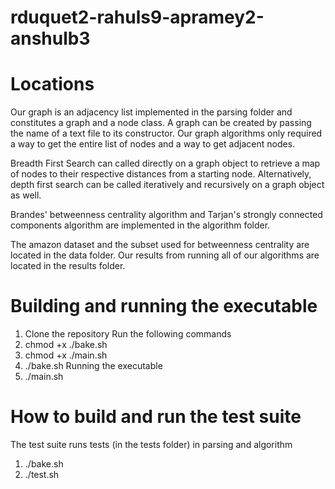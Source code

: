 # rduquet2-rahuls9-apramey2-anshulb3

# Locations
Our graph is an adjacency list implemented in the parsing folder and constitutes a graph and a node class. A graph can be created by passing the name of a text file to its constructor. Our graph algorithms only required a way to get the entire list of nodes and a way to get adjacent nodes.

Breadth First Search can called directly on a graph object to retrieve a map of nodes to their respective distances from a starting node. Alternatively, depth first search can be called iteratively and recursively on a graph object as well.

Brandes' betweenness centrality algorithm and Tarjan's strongly connected components algorithm are implemented in the algorithm folder.

The amazon dataset and the subset used for betweenness centrality are located in the data folder. Our results from running all of our algorithms are located in the results folder.


# Building and running the executable
1. Clone the repository
Run the following commands
2. chmod +x ./bake.sh
3. chmod +x ./main.sh
4. ./bake.sh
Running the executable
5. ./main.sh


# How to build and run the test suite
The test suite runs tests (in the tests folder) in parsing and algorithm
1. ./bake.sh
2. ./test.sh
